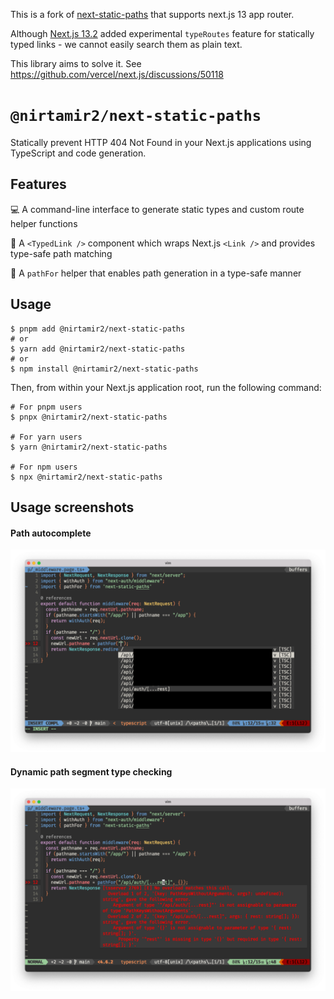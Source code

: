 This is a fork of [next-static-paths](https://github.com/Schniz/next-static-paths)
that supports next.js 13 app router.

Although [Next.js 13.2](https://nextjs.org/blog/next-13-2#statically-typed-links) added experimental `typeRoutes` feature for statically typed links -
we cannot easily search them as plain text.

This library aims to solve it.
See https://github.com/vercel/next.js/discussions/50118

# `@nirtamir2/next-static-paths`

Statically prevent HTTP 404 Not Found in your Next.js applications using TypeScript and code generation.

## Features

💻 A command-line interface to generate static types and custom route helper functions

🔗 A `<TypedLink />` component which wraps Next.js `<Link />` and provides type-safe path matching

📝 A `pathFor` helper that enables path generation in a type-safe manner

## Usage

```sh-session
$ pnpm add @nirtamir2/next-static-paths
# or
$ yarn add @nirtamir2/next-static-paths
# or
$ npm install @nirtamir2/next-static-paths
```

Then, from within your Next.js application root, run the following command:

```sh-session
# For pnpm users
$ pnpx @nirtamir2/next-static-paths

# For yarn users
$ yarn @nirtamir2/next-static-paths

# For npm users
$ npx @nirtamir2/next-static-paths
```

## Usage screenshots

#### Path autocomplete

![Path autocomplete](./docs/autocomplete-paths.png)

#### Dynamic path segment type checking

![dynamic path segment type checking](./docs/error-in-variadic.png)
